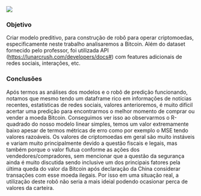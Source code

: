 <img src="https://github.com/KarlaLutz/cripto/blob/main/trab%20analise%20pred%20avan%C3%A7ada.jpg">

### Objetivo

Criar modelo preditivo, para construção de robô para operar criptomoedas, especificamente neste trabalho analisaremos a Bitcoin. Além do dataset fornecido pelo professor, foi utilizada API (https://lunarcrush.com/developers/docs#) com features adicionais de redes sociais, interações, etc.


### Conclusões

Após termos as análises dos modelos e o robô de predição funcionando, notamos que mesmo tendo um dataframe rico em informações de notícias recentes, estatísticas de redes sociais, valores anterioremos, é muito difícil acertar uma predição para encontrarmos o melhor momento de comprar ou vender a moeda Bitcoin. Conseguimos ver isso ao observarmos o R-quadrado do nosso modelo linear simples, temos um valor extremamente baixo apesar de termos métricas de erro como por exemplo o MSE tendo valores razoáveis.
Os valores de criptomoedas em geral são muito instáveis e variam muito principalmente devido a questão fiscais e legais, mas também porque o valor flutua conforme as ações dos vendedores/compradores, sem mencionar que a questão da segurança ainda é muito discutida sendo inclusive um dos principais fatores pela última queda do valor da Bitcoin após declaração da China considerar transações com esse moeda ilegais.
Por isso em uma situação real, a utilização deste robô não seria a mais ideial podendo ocasionar perca de valores da carteira.
